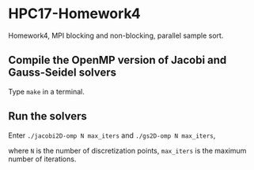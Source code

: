 # HPC17-Homework4
Homework4, MPI blocking and non-blocking, parallel sample sort.

## Compile the OpenMP version of Jacobi and Gauss-Seidel solvers
Type `make` in a terminal.

## Run the solvers
Enter `./jacobi2D-omp N max_iters` and `./gs2D-omp N max_iters`,

where `N` is the number of discretization points, `max_iters` is the maximum number of iterations.
